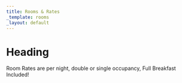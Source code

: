 ```yaml
---
title: Rooms & Rates
_template: rooms
_layout: default
---
```


# Heading

Room Rates are per night, double or single occupancy, Full Breakfast Included!
